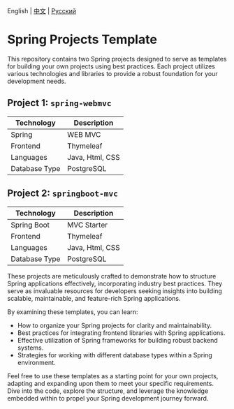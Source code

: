 English | [中文](README-CN.md) | [Русский](README.md)

# Spring Projects Template

This repository contains two Spring projects designed to serve as templates for building your own projects using best practices. Each project utilizes various technologies and libraries to provide a robust foundation for your development needs.

## Project 1: `spring-webmvc`

| Technology     | Description     |
|----------------|-----------------|
| Spring         | WEB MVC         |
| Frontend       | Thymeleaf       |
| Languages      | Java, Html, CSS |
| Database Type  | PostgreSQL      |

## Project 2: `springboot-mvc`

| Technology    | Description     |
|---------------|-----------------|
| Spring Boot   | MVC Starter     |
| Frontend      | Thymeleaf       |
| Languages     | Java, Html, CSS |
| Database Type | PostgreSQL      |

These projects are meticulously crafted to demonstrate how to structure Spring applications effectively, incorporating industry best practices. They serve as invaluable resources for developers seeking insights into building scalable, maintainable, and feature-rich Spring applications.

By examining these templates, you can learn:

- How to organize your Spring projects for clarity and maintainability.
- Best practices for integrating frontend libraries with Spring applications.
- Effective utilization of Spring frameworks for building robust backend systems.
- Strategies for working with different database types within a Spring environment.

Feel free to use these templates as a starting point for your own projects, adapting and expanding upon them to meet your specific requirements. Dive into the code, explore the structure, and leverage the knowledge embedded within to propel your Spring development journey forward.